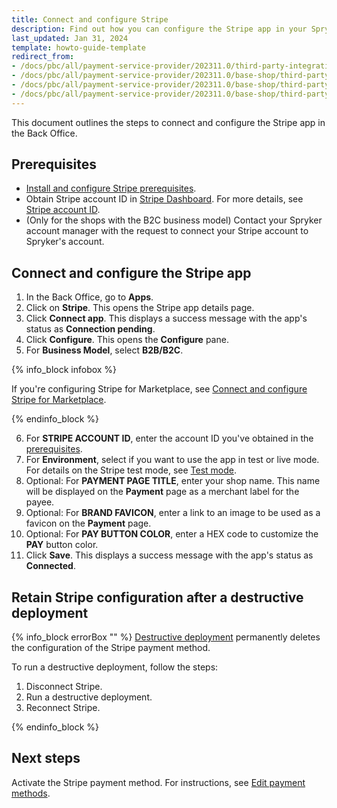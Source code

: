 ```yaml
---
title: Connect and configure Stripe
description: Find out how you can configure the Stripe app in your Spryker shop
last_updated: Jan 31, 2024
template: howto-guide-template
redirect_from:
- /docs/pbc/all/payment-service-provider/202311.0/third-party-integrations/stripe/install-stripe.html
- /docs/pbc/all/payment-service-provider/202311.0/base-shop/third-party-integrations/stripe/configure-stripe.html
- /docs/pbc/all/payment-service-provider/202311.0/base-shop/third-party-integrations/stripe/disconnect-stripe.html
- /docs/pbc/all/payment-service-provider/202311.0/base-shop/third-party-integrations/stripe/manage-stripe-configurations-in-the-acp-catalog.html
---
```


This document outlines the steps to connect and configure the Stripe app in the Back Office.

## Prerequisites

- [Install and configure Stripe prerequisites](/docs/pbc/all/payment-service-provider/latest/base-shop/third-party-integrations/stripe/install-and-configure-stripe-prerequisites.html).
- Obtain Stripe account ID in [Stripe Dashboard](https://dashboard.stripe.com). For more details, see [Stripe account ID](https://stripe.com/docs/payments/account).
- (Only for the shops with the B2C business model) Contact your Spryker account manager with the request to connect your Stripe account to Spryker's account.

## Connect and configure the Stripe app

1. In the Back Office, go to **Apps**.
2. Click on **Stripe**.
   This opens the Stripe app details page.
3. Click **Connect app**.
   This displays a success message with the app's status as **Connection pending**.
4. Click **Configure**.
  This opens the **Configure** pane.
5. For **Business Model**, select **B2B/B2C**.

{% info_block infobox %}

If you're configuring Stripe for Marketplace, see [Connect and configure Stripe for Marketplace](/docs/pbc/all/payment-service-provider/latest/marketplace/stripe-third-party-integration/connect-and-configure-stripe-for-marketplace.html).

{% endinfo_block %}  

6. For **STRIPE ACCOUNT ID**, enter the account ID you've obtained in the [prerequisites](#prerequisites).
7. For **Environment**, select if you want to use the app in test or live mode. For details on the Stripe test mode, see [Test mode](https://stripe.com/docs/test-mode).
8. Optional: For **PAYMENT PAGE TITLE**, enter your shop name. This name will be displayed on the **Payment** page as a merchant label for the payee.
9. Optional: For **BRAND FAVICON**, enter a link to an image to be used as a favicon on the **Payment** page.
10. Optional: For **PAY BUTTON COLOR**, enter a HEX code to customize the **PAY** button color.
11. Click **Save**.
  This displays a success message with the app's status as **Connected**.


## Retain Stripe configuration after a destructive deployment

{% info_block errorBox "" %}
[Destructive deployment](https://spryker.com/docs/dg/dev/acp/retaining-acp-apps-when-running-destructive-deployments.html) permanently deletes the configuration of the Stripe payment method.

To run a destructive deployment, follow the steps:
1. Disconnect Stripe.
2. Run a destructive deployment.
3. Reconnect Stripe.

{% endinfo_block %}

## Next steps

Activate the Stripe payment method. For instructions, see [Edit payment methods](/docs/pbc/all/payment-service-provider/latest/base-shop/manage-in-the-back-office/edit-payment-methods.html).
